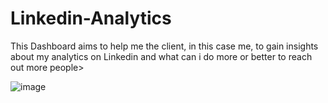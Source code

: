 # Linkedin-Analytics


This Dashboard aims to help me the client, in this case me, to gain insights about my analytics on Linkedin and what can i do more or better to reach out more people> 

![image](https://user-images.githubusercontent.com/64761135/183532289-18c3bf44-a811-4891-b302-801e760d6786.png)
